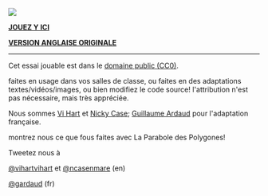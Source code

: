 ![](http://i.imgur.com/MFYkjOr.png)

**[JOUEZ Y ICI](http://gardaud.github.com/polygons)**

**[VERSION ANGLAISE ORIGINALE](http://ncase.me/polygons)**

---

Cet essai jouable est dans le [domaine public (CC0)](http://creativecommons.org/publicdomain/zero/1.0).
			
faites en usage dans vos salles de classe,
ou faites en des adaptations textes/vidéos/images,
ou bien modifiez le code source!
l'attribution n'est pas nécessaire, mais très appréciée.

Nous sommes [Vi Hart](http://vihart.com/) et [Nicky Case](http://ncase.me/); [Guillaume Ardaud](http://gardaud.fr) pour l'adaptation française.
		
montrez nous ce que fous faites avec La Parabole des Polygones!

Tweetez nous à

[@vihartvihart](https://twitter.com/vihartvihart) et [@ncasenmare](https://twitter.com/ncasenmare) (en)

[@gardaud](https://twitter.com/gardaud) (fr)
